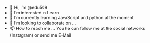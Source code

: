 - 👋 Hi, I’m @edu509
- 👀 I’m interested in Learn
- 🌱 I’m currently learning JavaScript and python at the moment 
- 💞️ I’m looking to collaborate on ...
- 📫 How to reach me ... You he can follow me at the social networks (Instagram) or send me E-Mail

<!---
edu509/edu509 is a ✨ special ✨ repository because its `README.md` (this file) appears on your GitHub profile.
You can click the Preview link to take a look at your changes.
--->
